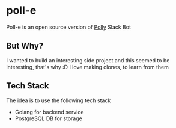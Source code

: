 # poll-e

Poll-e is an open source version of [Polly](https://www.polly.ai/) Slack Bot

## But Why?

I wanted to build an interesting side project and this seemed to be interesting, that's why :D I love making clones, to learn from them

## Tech Stack

The idea is to use the following tech stack

- Golang for backend service
- PostgreSQL DB for storage
